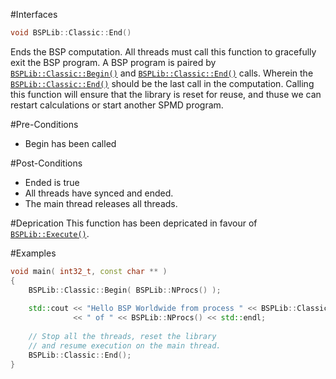 #Interfaces

```cpp
void BSPLib::Classic::End()
```

Ends the BSP computation. All threads must call this function to gracefully exit the BSP program. A BSP program is paired by [`BSPLib::Classic::Begin()`](begin.md) 
and [`BSPLib::Classic::End()`](end.md) calls. Wherein the [`BSPLib::Classic::End()`](end.md) should be the last call in the computation. Calling this function
will ensure that the library is reset for reuse, and thuse we can restart calculations or start another SPMD program.

#Pre-Conditions

 * Begin has been called

#Post-Conditions

 * Ended is true
 * All threads have synced and ended.
 * The main thread releases all threads.
 
#Deprication
This function has been depricated in favour of [`BSPLib::Execute()`](execute.md).
 
#Examples

```cpp
void main( int32_t, const char ** )
{
	BSPLib::Classic::Begin( BSPLib::NProcs() );
	
	std::cout << "Hello BSP Worldwide from process " << BSPLib::Classic::ProcId() 
			  << " of " << BSPLib::NProcs() << std::endl;
	
	// Stop all the threads, reset the library
	// and resume execution on the main thread.
	BSPLib::Classic::End();
}
```